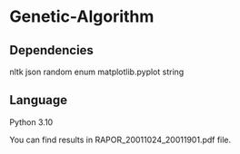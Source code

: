 # Genetic-Algorithm

## Dependencies
nltk
json
random
enum
matplotlib.pyplot
string

## Language 
Python 3.10

You can find results in RAPOR_20011024_20011901.pdf file.
